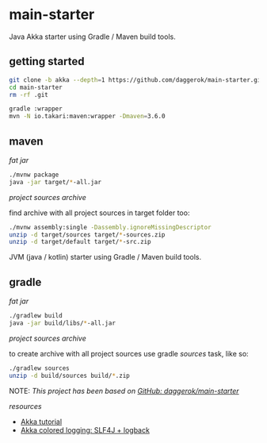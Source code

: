# main-starter
Java Akka starter using Gradle / Maven build tools.

## getting started

```bash
git clone -b akka --depth=1 https://github.com/daggerok/main-starter.git
cd main-starter
rm -rf .git

gradle :wrapper
mvn -N io.takari:maven:wrapper -Dmaven=3.6.0
```

## maven

_fat jar_

```bash
./mvnw package
java -jar target/*-all.jar
```

_project sources archive_

find archive with all project sources in target folder too:

```bash
./mvnw assembly:single -Dassembly.ignoreMissingDescriptor
unzip -d target/sources target/*-sources.zip
unzip -d target/default target/*-src.zip
```
JVM (java / kotlin) starter using Gradle / Maven build tools.

## gradle

_fat jar_

```bash
./gradlew build
java -jar build/libs/*-all.jar
```

_project sources archive_

to create archive with all project sources use gradle _sources_ task, like so:

```bash
./gradlew sources
unzip -d build/sources build/*.zip
```

NOTE: _This project has been based on [GitHub: daggerok/main-starter](https://github.com/daggerok/main-starter)_

_resources_

* [Akka tutorial](https://doc.akka.io/docs/akka/current/guide/tutorial_1.html)
* [Akka colored logging: SLF4J + logback](https://doc.akka.io/docs/akka/current/logging.html)
